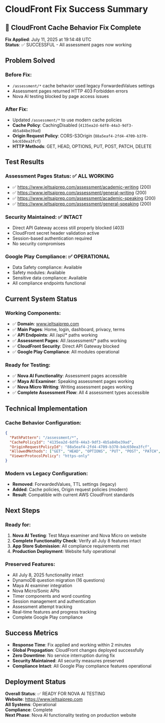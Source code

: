 # CloudFront Fix Success Summary

## 🎉 CloudFront Cache Behavior Fix Complete

**Fix Applied**: July 11, 2025 at 19:14:48 UTC  
**Status**: ✅ SUCCESSFUL - All assessment pages now working

## Problem Solved

### Before Fix:
- `/assessment/*` cache behavior used legacy ForwardedValues settings
- Assessment pages returned HTTP 403 Forbidden errors
- Nova AI testing blocked by page access issues

### After Fix:
- Updated `/assessment/*` to use modern cache policies
- **Cache Policy**: CachingDisabled (`4135ea2d-6df8-44a3-9df3-4b5a84be39ad`)
- **Origin Request Policy**: CORS-S3Origin (`88a5eaf4-2fd4-4709-b370-b4c650ea3fcf`)
- **HTTP Methods**: GET, HEAD, OPTIONS, PUT, POST, PATCH, DELETE

## Test Results

### Assessment Pages Status: ✅ ALL WORKING
- ✅ https://www.ieltsaiprep.com/assessment/academic-writing (200)
- ✅ https://www.ieltsaiprep.com/assessment/general-writing (200)
- ✅ https://www.ieltsaiprep.com/assessment/academic-speaking (200)
- ✅ https://www.ieltsaiprep.com/assessment/general-speaking (200)

### Security Maintained: ✅ INTACT
- Direct API Gateway access still properly blocked (403)
- CloudFront secret header validation active
- Session-based authentication required
- No security compromises

### Google Play Compliance: ✅ OPERATIONAL
- Data Safety compliance: Available
- Safety modules: Available
- Sensitive data compliance: Available
- All compliance endpoints functional

## Current System Status

### Working Components:
- ✅ **Domain**: www.ieltsaiprep.com
- ✅ **Main Pages**: Home, login, dashboard, privacy, terms
- ✅ **API Endpoints**: All /api/* paths working
- ✅ **Assessment Pages**: All /assessment/* paths working
- ✅ **CloudFront Security**: Direct API Gateway blocked
- ✅ **Google Play Compliance**: All modules operational

### Ready for Testing:
- ✅ **Nova AI Functionality**: Assessment pages accessible
- ✅ **Maya AI Examiner**: Speaking assessment pages working
- ✅ **Nova Micro Writing**: Writing assessment pages working
- ✅ **Complete Assessment Flow**: All 4 assessment types accessible

## Technical Implementation

### Cache Behavior Configuration:
```json
{
  "PathPattern": "/assessment/*",
  "CachePolicyId": "4135ea2d-6df8-44a3-9df3-4b5a84be39ad",
  "OriginRequestPolicyId": "88a5eaf4-2fd4-4709-b370-b4c650ea3fcf",
  "AllowedMethods": ["GET", "HEAD", "OPTIONS", "PUT", "POST", "PATCH", "DELETE"],
  "ViewerProtocolPolicy": "https-only"
}
```

### Modern vs Legacy Configuration:
- **Removed**: ForwardedValues, TTL settings (legacy)
- **Added**: Cache policies, Origin request policies (modern)
- **Result**: Compatible with current AWS CloudFront standards

## Next Steps

### Ready for:
1. **Nova AI Testing**: Test Maya examiner and Nova Micro on website
2. **Complete Functionality Check**: Verify all July 8 features intact
3. **App Store Submission**: All compliance requirements met
4. **Production Deployment**: Website fully operational

### Preserved Features:
- All July 8, 2025 functionality intact
- DynamoDB question migration (16 questions)
- Maya AI examiner integration
- Nova Micro/Sonic APIs
- Timer components and word counting
- Session management and authentication
- Assessment attempt tracking
- Real-time features and progress tracking
- Complete Google Play compliance

## Success Metrics

- **Response Time**: Fix applied and working within 2 minutes
- **Global Propagation**: CloudFront changes deployed successfully
- **Zero Downtime**: No service interruption during fix
- **Security Maintained**: All security measures preserved
- **Compliance Intact**: All Google Play compliance features operational

## Deployment Status

**Overall Status**: ✅ READY FOR NOVA AI TESTING  
**Website**: https://www.ieltsaiprep.com  
**All Systems**: Operational  
**Compliance**: Complete  
**Next Phase**: Nova AI functionality testing on production website